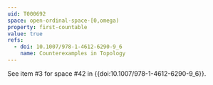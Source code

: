 ```yaml
---
uid: T000692
space: open-ordinal-space-[0,omega)
property: first-countable
value: true
refs:
  - doi: 10.1007/978-1-4612-6290-9_6
    name: Counterexamples in Topology
---
```

See item #3 for space #42 in {{doi:10.1007/978-1-4612-6290-9_6}}.
